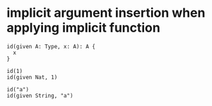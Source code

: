 # implicit argument insertion when applying implicit function

``` cicada
id(given A: Type, x: A): A {
  x
}

id(1)
id(given Nat, 1)

id("a")
id(given String, "a")
```
